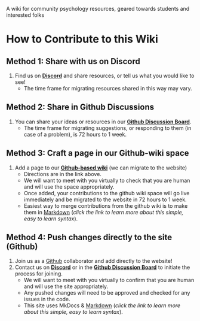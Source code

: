 A wiki for community psychology resources, geared towards students and interested folks

# How to Contribute to this Wiki

## Method 1: Share with us on **Discord**

1. Find us on **[Discord](https://discord.gg/DhXS3xFAyk)** and share resources, or tell us what you would like to see!
      - The time frame for migrating resources shared in this way may vary.

## Method 2: Share in **Github Discussions**

1. You can share your ideas or resources in our **[Github Discussion Board](https://github.com/studentwiki/studentwiki.github.io/discussions/categories/ideas)**.
      - The time frame for migrating suggestions, or responding to them (in case of a problem), is 72 hours to 1 week.

## Method 3: Craft a page in our **Github-wiki** space

1. Add a page to our **[Github-based wiki](https://github.com/studentwiki/studentwiki.github.io/wiki)** (we can migrate to the website)
      - Directions are in the link above.
      - We will want to meet with you virtually to check that you are human and will use the space appropriately.
      - Once added, your contributions to the github wiki space will go live immediately and be migrated to the website in 72 hours to 1 week.
      - Easiest way to merge contributions from the github wiki is to make them in [Markdown](https://www.markdownguide.org/) (*click the link to learn more about this simple, easy to learn syntax*).

## Method 4: Push changes directly to the site (**Github**)

1. Join us as a [Github](https://github.com/studentwiki/studentwiki.github.io) collaborator and add directly to the website!
2. Contact us on **[Discord](https://discord.gg/DhXS3xFAyk)** or in the **[Github Discussion Board](https://github.com/studentwiki/studentwiki.github.io/discussions)** to initiate the process for joining.
      - We will want to meet with you virtually to confirm that you are human and will use the site appropriately.
      - Any pushed changes will need to be approved and checked for any issues in the code.
      - This site uses MkDocs & [Markdown](https://www.markdownguide.org/) (*click the link to learn more about this simple, easy to learn syntax*).
